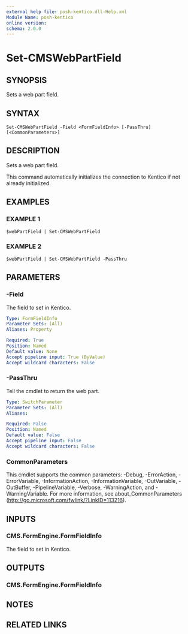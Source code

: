 ```yaml
---
external help file: posh-kentico.dll-Help.xml
Module Name: posh-kentico
online version:
schema: 2.0.0
---
```


# Set-CMSWebPartField

## SYNOPSIS
Sets a web part field.

## SYNTAX

```
Set-CMSWebPartField -Field <FormFieldInfo> [-PassThru] [<CommonParameters>]
```

## DESCRIPTION
Sets a web part field.

This command automatically initializes the connection to Kentico if not already initialized.

## EXAMPLES

### EXAMPLE 1
```
$webPartField | Set-CMSWebPartField
```

### EXAMPLE 2
```
$webPartField | Set-CMSWebPartField -PassThru
```

## PARAMETERS

### -Field
The field to set in Kentico.

```yaml
Type: FormFieldInfo
Parameter Sets: (All)
Aliases: Property

Required: True
Position: Named
Default value: None
Accept pipeline input: True (ByValue)
Accept wildcard characters: False
```

### -PassThru
Tell the cmdlet to return the web part.

```yaml
Type: SwitchParameter
Parameter Sets: (All)
Aliases:

Required: False
Position: Named
Default value: False
Accept pipeline input: False
Accept wildcard characters: False
```

### CommonParameters
This cmdlet supports the common parameters: -Debug, -ErrorAction, -ErrorVariable, -InformationAction, -InformationVariable, -OutVariable, -OutBuffer, -PipelineVariable, -Verbose, -WarningAction, and -WarningVariable.
For more information, see about_CommonParameters (http://go.microsoft.com/fwlink/?LinkID=113216).

## INPUTS

### CMS.FormEngine.FormFieldInfo
The field to set in Kentico.

## OUTPUTS

### CMS.FormEngine.FormFieldInfo

## NOTES

## RELATED LINKS
